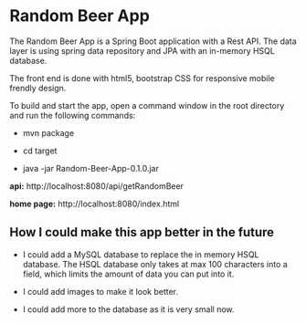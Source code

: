 # Random Beer App 

The Random Beer App is a Spring Boot application with a Rest API. The data layer is using spring data
repository and JPA with an in-memory HSQL database.

The front end is done with html5, bootstrap CSS for responsive mobile frendly design. 

To build and start the app, open a command window in the root directory and run the following commands:

- mvn package

- cd target

- java -jar Random-Beer-App-0.1.0.jar


**api:** http://localhost:8080/api/getRandomBeer

**home page:**  http://localhost:8080/index.html


## How I could make this app better in the future

- I could add a MySQL database to replace the in memory HSQL database. The HSQL database only takes at max 100 characters into a field, which limits the amount of data you can put into it.

- I could add images to make it look better.

- I could add more to the database as it is very small now. 
